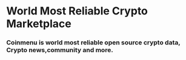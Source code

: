 # World Most Reliable Crypto Marketplace

### Coinmenu is world most reliable open source crypto data, Crypto news,community and more.

